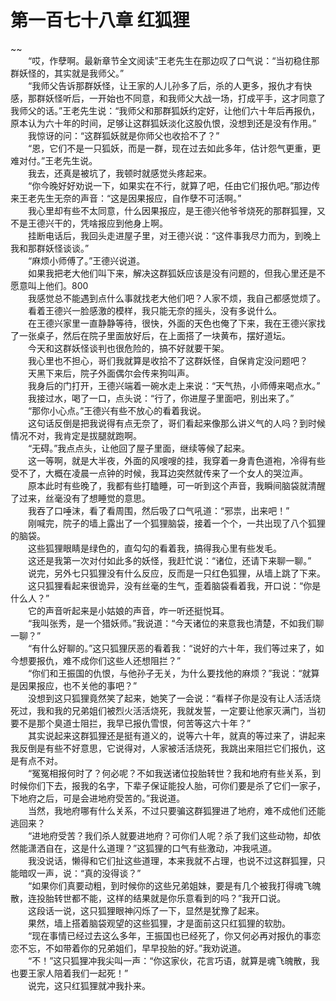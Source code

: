# 第一百七十八章 红狐狸

~~
            <br>　　“哎，作孽啊。最新章节全文阅读”王老先生在那边叹了口气说：“当初稳住那群妖怪的，其实就是我师父。”<br>　　“我师父告诉那群妖怪，让王家的人儿孙多了后，杀的人更多，报仇才有快感，那群妖怪听后，一开始也不同意，和我师父大战一场，打成平手，这才同意了我师父的话。”王老先生说：“我师父和那群狐妖约定好，让他们六十年后再报仇，原本认为六十年的时间，足够让这群狐妖淡化这股仇恨，没想到还是没有作用。”<br>　　我惊讶的问：“这群狐妖就是你师父也收拾不了？”<br>　　“恩，它们不是一只狐妖，而是一群，现在过去如此多年，估计怨气更重，更难对付。”王老先生说。<br>　　我去，还真是被坑了，我顿时就感觉头疼起来。<br>　　“你今晚好好劝说一下，如果实在不行，就算了吧，任由它们报仇吧。”那边传来王老先生无奈的声音：“这是因果报应，自作孽不可活啊。”<br>　　我心里却有些不太同意，什么因果报应，是王德兴他爷爷烧死的那群狐狸，又不是王德兴干的，凭啥报应到他身上啊。<br>　　挂断电话后，我回头走进屋子里，对王德兴说：“这件事我尽力而为，到晚上我和那群妖怪谈谈。”<br>　　“麻烦小师傅了。”王德兴说道。<br>　　如果我把老大他们叫下来，解决这群狐妖应该是没有问题的，但我心里还是不愿意叫上他们。800<br>　　我感觉总不能遇到点什么事就找老大他们吧？人家不烦，我自己都感觉烦了。<br>　　看着王德兴一脸感激的模样，我只能无奈的摇头，没有多说什么。<br>　　在王德兴家里一直静静等待，很快，外面的天色也俺了下来，我在王德兴家找了一张桌子，然后在院子里面放好后，在上面搭了一块黄布，摆好道坛。<br>　　今天和这群妖怪谈判也很危险的，搞不好就要干架。<br>　　我心里也不担心，哥们我就算是收拾不了这群妖怪，自保肯定没问题吧？<br>　　天黑下来后，院子外面偶尔会传来狗叫声。<br>　　我身后的门打开，王德兴端着一碗水走上来说：“天气热，小师傅来喝点水。”<br>　　我接过水，喝了一口，点头说：“行了，你进屋子里面吧，别出来了。”<br>　　“那你小心点。”王德兴有些不放心的看着我说。<br>　　这句话反倒是把我说得有点无奈了，哥们看起来像那么讲义气的人吗？到时候情况不对，我肯定是拔腿就跑啊。<br>　　“无碍。”我点点头，让他回了屋子里面，继续等候了起来。<br>　　这一等啊，就是大半夜，外面的风嗖嗖的挂，我穿着一身青色道袍，冷得有些受不了，大概在凌晨一点钟的时候，我耳边突然就传来了一个女人的哭泣声。<br>　　原本此时有些晚了，我都有些打瞌睡，可一听到这个声音，我瞬间脑袋就清醒了过来，丝毫没有了想睡觉的意思。<br>　　我吞了口唾沫，看了看周围，然后吸了口气吼道：“邪祟，出来吧！”<br>　　刚喊完，院子的墙上露出了一个狐狸脑袋，接着一个个，一共出现了八个狐狸的脑袋。<br>　　这些狐狸眼睛是绿色的，直勾勾的看着我，搞得我心里有些发毛。<br>　　这还是我第一次对付如此多的妖怪，我赶忙说：“诸位，还请下来聊一聊。”<br>　　说完，另外七只狐狸没有什么反应，反而是一只红色狐狸，从墙上跳了下来。<br>　　这只狐狸看起来很诡异，没有丝毫的生气，歪着脑袋看着我，开口说：“你是什么人？”<br>　　它的声音听起来是小姑娘的声音，咋一听还挺悦耳。<br>　　“我叫张秀，是一个猎妖师。”我说道：“今天诸位的来意我也清楚，不如我们聊一聊？”<br>　　“有什么好聊的。”这只狐狸厌恶的看着我：“说好的六十年，我们等过来了，如今想要报仇，难不成你们这些人还想阻拦？”<br>　　“你们和王振国的仇恨，与他孙子无关，为什么要找他的麻烦？”我说：“就算是因果报应，也不关他的事吧？”<br>　　没想到这只狐狸竟然笑了起来，她笑了一会说：“看样子你是没有让人活活烧死过，我和我的兄弟姐们被烈火活活烧死，我就发誓，一定要让他家灭满门，当初要不是那个臭道士阻拦，我早已报仇雪恨，何苦等这六十年？”<br>　　其实说起来这群狐狸还是挺有道义的，说等六十年，就真的等过来了，讲起来我反倒是有些不好意思，它说得对，人家被活活烧死，我跳出来阻拦它们报仇，这是有点不对。<br>　　“冤冤相报何时了？何必呢？不如我送诸位投胎转世？我和地府有些关系，到时候你们下去，报我的名字，下辈子保证能投人胎，可你们要是杀了它们一家子，下地府之后，可是会进地府受苦的。”我说道。<br>　　当然，我地府哪有什么关系，不过只要骗这群狐狸进了地府，难不成他们还能逃回来？<br>　　“进地府受苦？我们杀人就要进地府？可你们人呢？杀了我们这些动物，却依然能潇洒自在，这是什么道理？”这狐狸的口气有些激动，冲我吼道。<br>　　我没说话，懒得和它们扯这些道理，本来我就不占理，也说不过这群狐狸，只能暗叹一声，说：“真的没得谈？”<br>　　“如果你们真要动粗，到时候你的这些兄弟姐妹，要是有几个被我打得魂飞魄散，连投胎转世都不能，这样的结果就是你乐意看到的吗？”我开口说。<br>　　这段话一说，这只狐狸眼神闪烁了一下，显然是犹豫了起来。<br>　　果然，墙上搭着脑袋观望的这些狐狸，才是面前这只红狐狸的软肋。<br>　　“现在事情已经过去这么多年，王振国也已经死了，你又何必再对报仇的事恋恋不忘，不如带着你的兄弟姐们，早早投胎的好。”我劝说道。<br>　　“不！”这只狐狸冲我尖叫一声：“你这家伙，花言巧语，就算是魂飞魄散，我也要王家人陪着我们一起死！”<br>　　说完，这只红狐狸就冲我扑来。<br>
	